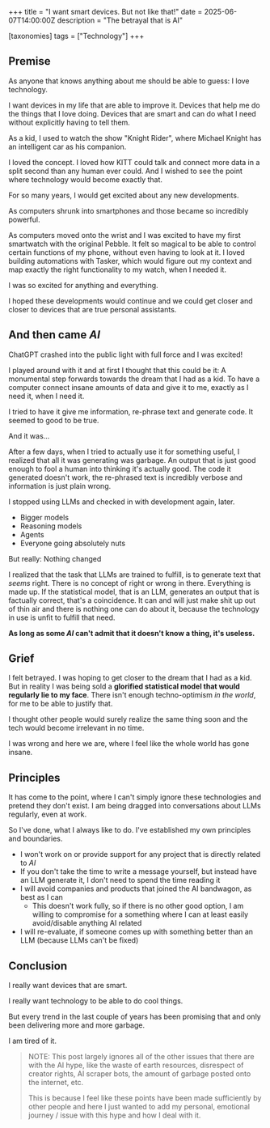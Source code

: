 +++
title = "I want smart devices. But not like that!"
date = 2025-06-07T14:00:00Z
description = "The betrayal that is AI"

[taxonomies]
tags = ["Technology"]
+++

## Premise

As anyone that knows anything about me should be able to guess: I love technology.

I want devices in my life that are able to improve it.
Devices that help me do the things that I love doing.
Devices that are smart and can do what I need without explicitly having to tell them.

As a kid, I used to watch the show "Knight Rider", where Michael Knight has an intelligent car as his companion.

I loved the concept.
I loved how KITT could talk and connect more data in a split second than any human ever could.
And I wished to see the point where technology would become exactly that.

For so many years, I would get excited about any new developments.

As computers shrunk into smartphones and those became so incredibly powerful.

As computers moved onto the wrist and I was excited to have my first smartwatch with the original Pebble.
It felt so magical to be able to control certain functions of my phone, without even having to look at it.
I loved building automations with Tasker, which would figure out my context and map exactly the right functionality to my watch, when I needed it.

I was so excited for anything and everything.

I hoped these developments would continue and we could get closer and closer to devices that are true personal assistants.

## And then came *AI*

ChatGPT crashed into the public light with full force and I was excited!

I played around with it and at first I thought that this could be it: A monumental step forwards towards the dream that I had as a kid.
To have a computer connect insane amounts of data and give it to me, exactly as I need it, when I need it.

I tried to have it give me information, re-phrase text and generate code.
It seemed to good to be true.

And it was...

After a few days, when I tried to actually use it for something useful, I realized that all it was generating was garbage.
An output that is just good enough to fool a human into thinking it's actually good.
The code it generated doesn't work, the re-phrased text is incredibly verbose and information is just plain wrong.

I stopped using LLMs and checked in with development again, later.

- Bigger models
- Reasoning models
- Agents
- Everyone going absolutely nuts

But really: Nothing changed

I realized that the task that LLMs are trained to fulfill, is to generate text that *seems* right.
There is no concept of right or wrong in there.
Everything is made up.
If the statistical model, that is an LLM, generates an output that is factually correct, that's a coincidence.
It can and will just make shit up out of thin air and there is nothing one can do about it, because the technology in use is unfit to fulfill that need.

**As long as some *AI* can't admit that it doesn't know a thing, it's useless.**

## Grief

I felt betrayed.
I was hoping to get closer to the dream that I had as a kid.
But in reality I was being sold a **glorified statistical model that would regularly lie to my face**.
There isn't enough techno-optimism *in the world*, for me to be able to justify that.

I thought other people would surely realize the same thing soon and the tech would become irrelevant in no time.

I was wrong and here we are, where I feel like the whole world has gone insane.

## Principles

It has come to the point, where I can't simply ignore these technologies and pretend they don't exist.
I am being dragged into conversations about LLMs regularly, even at work.

So I've done, what I always like to do.
I've established my own principles and boundaries.

- I won't work on or provide support for any project that is directly related to *AI*
- If you don't take the time to write a message yourself, but instead have an LLM generate it, I don't need to spend the time reading it
- I will avoid companies and products that joined the AI bandwagon, as best as I can
    - This doesn't work fully, so if there is no other good option, I am willing to compromise for a something where I can at least easily avoid/disable anything AI related
- I will re-evaluate, if someone comes up with something better than an LLM (because LLMs can't be fixed)

## Conclusion

I really want devices that are smart.

I really want technology to be able to do cool things.

But every trend in the last couple of years has been promising that and only been delivering more and more garbage.

I am tired of it.

> NOTE: This post largely ignores all of the other issues that there are with the AI hype, like the waste of earth resources, disrespect of creator rights, AI scraper bots, the amount of garbage posted onto the internet, etc.
>
> This is because I feel like these points have been made sufficiently by other people and here I just wanted to add my personal, emotional journey / issue with this hype and how I deal with it.
